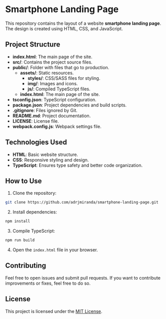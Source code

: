 # Smartphone Landing Page

This repository contains the layout of a website **smartphone landing page**. The design is created using HTML, CSS, and JavaScript.

## Project Structure

- **index.html**: The main page of the site.
- **src/**: Contains the project source files.
- **public/**: Folder with files that go to production.
  - **assets/**: Static resources.
    - **styles/**: CSS/SASS files for styling.
    - **img/**: Images and icons.
    - **js/**: Compiled TypeScript files.
  - **index.html**: The main page of the site.
- **tsconfig.json**: TypeScript configuration.
- **package.json**: Project dependencies and build scripts.
- **.gitignore**: Files ignored by Git.
- **README.md**: Project documentation.
- **LICENSE**: License file.
- **webpack.config.js**: Webpack settings file.

## Technologies Used

- **HTML**: Basic website structure.
- **CSS**: Responsive styling and design.
- **TypeScript**: Ensures type safety and better code organization.

## How to Use

1. Clone the repository:

```bash
git clone https://github.com/adrjmiranda/smartphone-landing-page.git
```

2. Install dependencies:

```bash
npm install
```

3. Compile TypeScript:

```bash
npm run build
```

4. Open the `index.html` file in your browser.

## Contributing

Feel free to open issues and submit pull requests. If you want to contribute improvements or fixes, feel free to do so.

## License

This project is licensed under the [MIT License](LICENSE).
